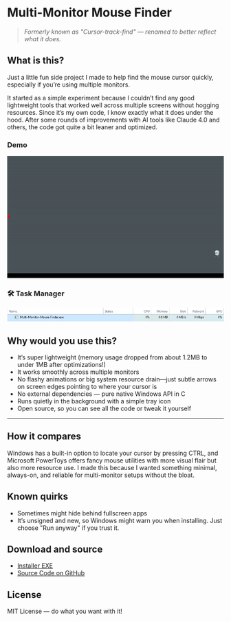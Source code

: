 # Multi-Monitor Mouse Finder

> *Formerly known as "Cursor-track-find" — renamed to better reflect what it does.*


## What is this?

Just a little fun side project I made to help find the mouse cursor quickly, especially if you’re using multiple monitors. 

It started as a simple experiment because I couldn’t find any good lightweight tools that worked well across multiple screens without hogging resources. Since it’s my own code, I know exactly what it does under the hood. After some rounds of improvements with AI tools like Claude 4.0 and others, the code got quite a bit leaner and optimized.

### Demo

![Demo](demo/Cursor_Find_and_Track_demo.gif)

### 🛠️ Task Manager

![Task Manager](demo/TaskManager.jpg)

## Why would you use this?

* It’s super lightweight (memory usage dropped from about 1.2MB to under 1MB after optimizations!)
* It works smoothly across multiple monitors
* No flashy animations or big system resource drain—just subtle arrows on screen edges pointing to where your cursor is
* No external dependencies — pure native Windows API in C
* Runs quietly in the background with a simple tray icon
* Open source, so you can see all the code or tweak it yourself

---

## How it compares

Windows has a built-in option to locate your cursor by pressing CTRL, and Microsoft PowerToys offers fancy mouse utilities with more visual flair but also more resource use. I made this because I wanted something minimal, always-on, and reliable for multi-monitor setups without the bloat.

## Known quirks

* Sometimes might hide behind fullscreen apps
* It’s unsigned and new, so Windows might warn you when installing. Just choose "Run anyway" if you trust it.

## Download and source

* [Installer EXE](https://github.com/inspiringsource/Multi-Monitor-Mouse-Finder/releases/download/v1.2.1/Multi-Monitor-Mouse-Finder-Setup1.2.1.exe)
* [Source Code on GitHub](https://github.com/inspiringsource/Multi-Monitor-Mouse-Finder/archive/refs/tags/v1.2.1.zip)

## License

MIT License — do what you want with it!
